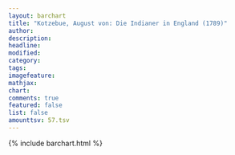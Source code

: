```yaml
---
layout: barchart
title: "Kotzebue, August von: Die Indianer in England (1789)"
author:
description:
headline:
modified:
category:
tags:
imagefeature: 
mathjax: 
chart: 
comments: true
featured: false
list: false
amounttsv: 57.tsv
---
```

{% include barchart.html %}
